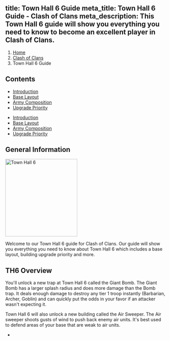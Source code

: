 title: Town Hall 6 Guide
meta_title: Town Hall 6 Guide - Clash of Clans
meta_description: This Town Hall 6 guide will show you everything you need to know to become an excellent player in Clash of Clans.
---
<ol class="breadcrumb hidden-xs"><li><a href="/">Home</a></li><li><a href="/clash-of-clans/">Clash of Clans</a></li><li class="active">Town Hall 6 Guide</li></ol>

<h2 class="page-header">Contents</h2>

<ul class="nav nav-pills hidden-xs"><li role="presentation" class="active"><a href="/clash-of-clans/town-hall-6-guide/">Introduction</a></li><li role="presentation"><a href="/clash-of-clans/town-hall-6-base/">Base Layout</a></li><li role="presentation"><a href="/clash-of-clans/town-hall-6-army/">Army Composition</a></li><li role="presentation"><a href="/clash-of-clans/town-hall-6-upgrade-priority/">Upgrade Priority</a></li></ul>

<ul class="nav nav-pills nav-stacked visible-xs-block"><li role="presentation" class="active"><a href="/clash-of-clans/town-hall-6-guide/">Introduction</a></li><li role="presentation"><a href="/clash-of-clans/town-hall-6-base/">Base Layout</a></li><li role="presentation"><a href="/clash-of-clans/town-hall-6-army/">Army Composition</a></li><li role="presentation"><a href="/clash-of-clans/town-hall-6-upgrade-priority/">Upgrade Priority</a></li></ul>

<h2 class="page-header">General Information</h2>

<img src="http://game-brain.com/images/clash-of-clans/town-hall-6-guide/Town-Hall-6.png" alt="Town Hall 6" title="Town Hall 6" width="226" height="244" class="alignleft size-full wp-image-2663" />

<p>Welcome to our Town Hall 6 guide for Clash of Clans. Our guide will show you everything you need to know about Town Hall 6 which includes a base layout, building upgrade priority and more.</p>

<div style="clear:both"></div>

<h2 class="page-header">TH6 Overview</h2>

<p>You'll unlock a new trap at Town Hall 6 called the Giant Bomb. The Giant Bomb has a larger splash radius and does more damage than the Bomb trap. It deals enough damage to destroy any tier 1 troop instantly (Barbarian, Archer, Goblin) and can quickly put the odds in your favor if an attacker wasn't expecting it.</p>

<p>Town Hall 6 will also unlock a new building called the Air Sweeper. The Air sweeper shoots gusts of wind to push back enemy air units. It's best used to defend areas of your base that are weak to air units.</p>

<nav><ul class="pager"><li class="next"><a href="/clash-of-clans/town-hall-6-base/"><span class="glyphicon glyphicon-chevron-right" aria-hidden="true"></span></a></li></ul></nav>
